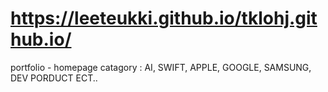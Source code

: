# https://leeteukki.github.io/tklohj.github.io/
portfolio - homepage
catagory : AI, SWIFT, APPLE, GOOGLE, SAMSUNG, DEV PORDUCT ECT..
